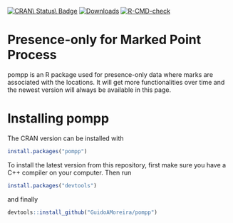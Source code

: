 <!-- badges: start -->
[![CRAN\ Status\ Badge](http://r-pkg.org/badges/version/pompp?color=blue)](https://CRAN.R-project.org/package=pompp)
[![Downloads](http://cranlogs.r-pkg.org/badges/pompp?color=blue)](http://CRAN.rstudio.com/package=pompp)
[![R-CMD-check](https://github.com/GuidoAMoreira/pompp/actions/workflows/R-CMD-check.yaml/badge.svg)](https://github.com/GuidoAMoreira/pompp/actions/workflows/R-CMD-check.yaml)
<!-- badges: end -->

# Presence-only for Marked Point Process

pompp is an R package used for presence-only data where marks are associated with the locations. It will get more functionalities over time and the newest version will always be available in this page.

# Installing pompp

The CRAN version can be installed with

```R
install.packages("pompp")
```

To install the latest version from this repository, first make sure you have a C++ compiler on your computer. Then run

```R
install.packages("devtools")
```

and finally

```R
devtools::install_github("GuidoAMoreira/pompp")
```
